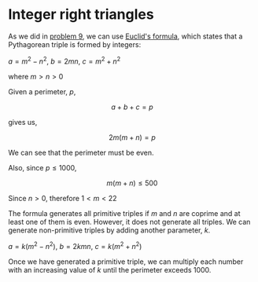 # Integer right triangles
As we did in [problem 9](src/009), we can use [Euclid's formula](https://en.wikipedia.org/wiki/Pythagorean_triple#Generating_a_triple), which states that a Pythagorean triple is formed by integers:

$a = m^2 - n^2,\ b = 2mn,\ c = m^2 + n^2$

where $m > n > 0$

Given a perimeter, $p$,

$$
a + b + c = p
$$

gives us,

$$
2m(m + n) = p
$$

We can see that the perimeter must be even.

Also, since $p \le 1000$,

$$
m(m + n) \le 500
$$

Since $n > 0$, therefore $1 < m < 22$

The formula generates all primitive triples if $m$ and $n$ are coprime and at least one of them is even. However, it does not generate all triples. We can generate non-primitive triples by adding another parameter, $k$.

$a = k(m^2 - n^2),\ b = 2kmn,\ c = k(m^2 + n^2)$

Once we have generated a primitive triple, we can multiply each number with an increasing value of $k$ until the perimeter exceeds 1000.
